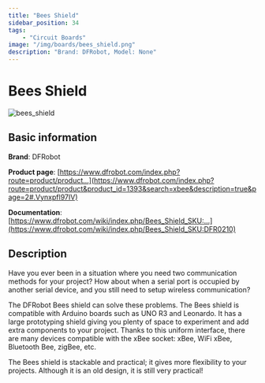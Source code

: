 ```yaml
---
title: "Bees Shield"
sidebar_position: 34
tags:
    - "Circuit Boards"
image: "/img/boards/bees_shield.png"
description: "Brand: DFRobot, Model: None"
---
```

# Bees Shield

![bees_shield](/img/boards/bees_shield.png)

## Basic information

**Brand**: DFRobot

**Product page**: [https://www.dfrobot.com/index.php?route=product/product...](https://www.dfrobot.com/index.php?route=product/product&product_id=1393&search=xbee&description=true&page=2#.Vynxpfl97IV)

**Documentation**: [https://www.dfrobot.com/wiki/index.php/Bees_Shield_SKU:...](https://www.dfrobot.com/wiki/index.php/Bees_Shield_SKU:DFR0210)

## Description

Have you ever been in a situation where you need two communication methods for your project? How about when a serial port is occupied by another serial device, and you still need to setup wireless communication?



The DFRobot Bees shield can solve these problems\. The Bees shield is compatible with Arduino boards such as UNO R3 and Leonardo\. It has a large prototyping shield giving you plenty of space to experiment and add extra components to your project\. Thanks to this uniform interface, there are many devices compatible with the xBee socket: xBee, WiFi xBee, Bluetooth Bee, zigBee, etc\.



The Bees shield is stackable and practical; it gives more flexibility to your projects\. Although it is an old design, it is still very practical\!

